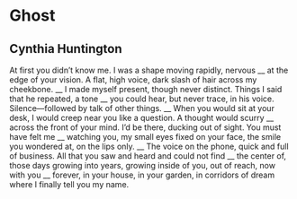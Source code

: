 # Ghost
## Cynthia Huntington
At first you didn’t know me.
I was a shape moving rapidly, nervous
 __
at the edge of your vision. A flat, high voice,
dark slash of hair across my cheekbone.
 __
I made myself present, though never distinct.
Things I said that he repeated, a tone
 __
you could hear, but never trace, in his voice.
Silence—followed by talk of other things.
 __
When you would sit at your desk, I would creep
near you like a question. A thought would scurry
 __
across the front of your mind. I’d be there,
ducking out of sight. You must have felt me
 __
watching you, my small eyes fixed on your face,
the smile you wondered at, on the lips only.
 __
The voice on the phone, quick and full of business.
All that you saw and heard and could not find
 __
the center of, those days growing into years,
growing inside of you, out of reach, now with you
 __
forever, in your house, in your garden, in corridors
of dream where I finally tell you my name.